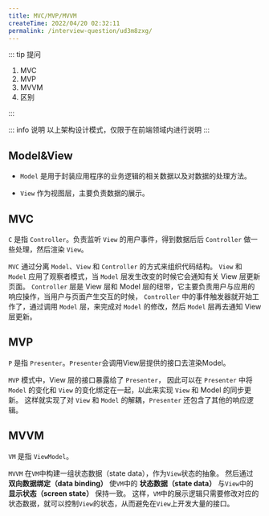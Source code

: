 ```yaml
---
title: MVC/MVP/MVVM
createTime: 2022/04/20 02:32:11
permalink: /interview-question/ud3m8zxg/
---
```


::: tip 提问

1. MVC
2. MVP
3. MVVM
4. 区别

:::

::: info 说明
以上架构设计模式，仅限于在前端领域内进行说明
:::

## Model&View

- `Model` 是用于封装应用程序的业务逻辑的相关数据以及对数据的处理方法。

- `View` 作为视图层，主要负责数据的展示。

## MVC

`C` 是指 `Controller`。负责监听 `View` 的用户事件，得到数据后后 `Controller` 做一些处理，然后渲染 `View`。

`MVC` 通过分离 `Model`、`View` 和 `Controller` 的方式来组织代码结构。
`View` 和 `Model` 应用了观察者模式，当 `Model` 层发生改变的时候它会通知有关 View 层更新页面。
`Controller` 层是 View 层和 Model 层的纽带，它主要负责用户与应用的响应操作，当用户与页面产生交互的时候，
`Controller` 中的事件触发器就开始工作了，通过调用 `Model` 层，来完成对 `Model` 的修改，然后 `Model` 层再去通知 View 层更新。

## MVP

`P` 是指 `Presenter`。`Presenter`会调用View层提供的接口去渲染Model。

`MVP` 模式中，View 层的接口暴露给了 `Presenter`，
因此可以在 `Presenter` 中将 `Model` 的变化和 `View` 的变化绑定在一起，以此来实现 `View` 和 Model 的同步更新。
这样就实现了对 `View` 和 `Model` 的解耦，`Presenter` 还包含了其他的响应逻辑。

## MVVM

`VM` 是指 `ViewModel`。

`MVVM` 在`VM`中构建一组状态数据（state data），作为`View`状态的抽象。
然后通过 **双向数据绑定（data binding）** 使`VM`中的 **状态数据（state data）** 与`View`中的 **显示状态（screen state）** 保持一致。
这样，`VM`中的展示逻辑只需要修改对应的状态数据，就可以控制`View`的状态，从而避免在`View`上开发大量的接口。
